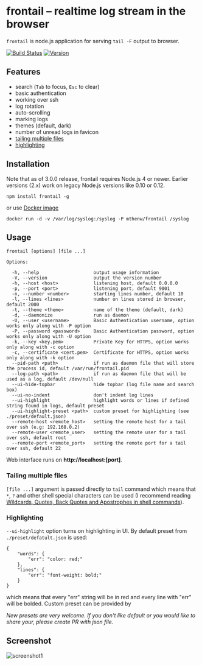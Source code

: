 # frontail – realtime log stream in the browser

```frontail``` is node.js application for serving `tail -F` output to browser.

[![Build Status](https://img.shields.io/travis/mthenw/frontail.svg?style=flat)](https://travis-ci.org/mthenw/frontail)
[![Version](http://img.shields.io/npm/v/frontail.svg?style=flat)](https://www.npmjs.org/package/frontail)

## Features

* search (```Tab``` to focus, ```Esc``` to clear)
* basic authentication
* working over ssh
* log rotation
* auto-scrolling
* marking logs
* themes (default, dark)
* number of unread logs in favicon
* [tailing multiple files](#tailing-multiple-files)
* [highlighting](#highlighting)

## Installation

Note that as of 3.0.0 release, frontail requires Node.js 4 or newer. Earlier versions (2.x) work on legacy Node.js versions like 0.10 or 0.12.

    npm install frontail -g

or use [Docker image](https://registry.hub.docker.com/u/mthenw/frontail/)

    docker run -d -v /var/log/syslog:/syslog -P mthenw/frontail /syslog

## Usage

    frontail [options] [file ...]

    Options:

      -h, --help                    output usage information
      -V, --version                 output the version number
      -h, --host <host>             listening host, default 0.0.0.0
      -p, --port <port>             listening port, default 9001
      -n, --number <number>         starting lines number, default 10
      -l, --lines <lines>           number on lines stored in browser, default 2000
      -t, --theme <theme>           name of the theme (default, dark)
      -d, --daemonize               run as daemon
      -U, --user <username>         Basic Authentication username, option works only along with -P option
      -P, --password <password>     Basic Authentication password, option works only along with -U option
      -k, --key <key.pem>           Private Key for HTTPS, option works only along with -c option
      -c, --certificate <cert.pem>  Certificate for HTTPS, option works only along with -k option
      --pid-path <path>             if run as daemon file that will store the process id, default /var/run/frontail.pid
      --log-path <path>             if run as daemon file that will be used as a log, default /dev/null
      --ui-hide-topbar              hide topbar (log file name and search box)
      --ui-no-indent                don't indent log lines
      --ui-highlight                highlight words or lines if defined string found in logs, default preset
      --ui-highlight-preset <path>  custom preset for highlighting (see ./preset/default.json)
      --remote-host <remote_host>   setting the remote host for a tail over ssh (e.g: 192.168.0.2)
      --remote-user <remote_user>   setting the remote user for a tail over ssh, default root
      --remote-port <remote_port>   setting the remote port for a tail over ssh, default 22

Web interface runs on **http://localhost:[port]**.

### Tailing multiple files

`[file ...]` argument is passed directly to `tail` command which means that `*`, `?` and other shell special characters can be used (I recommend reading [Wildcards, Quotes, Back Quotes and Apostrophes in shell commands](http://www.codecoffee.com/tipsforlinux/articles/26-1.html)).

### Highlighting

```--ui-highlight``` option turns on highlighting in UI. By default preset from ```./preset/defatult.json``` is used:

```
{
    "words": {
        "err": "color: red;"
    },
    "lines": {
        "err": "font-weight: bold;"
    }
}
```

which means that every "err" string will be in red and every line with "err" will be bolded. Custom preset can be provided by

*New presets are very welcome. If you don't like default or you would like to share your, please create PR with json file.*

## Screenshot

![screenshot1](https://dl.dropboxusercontent.com/u/3101412/frontail1.0.png)

